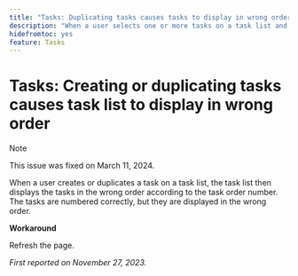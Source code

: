 ```yaml
---
title: "Tasks: Duplicating tasks causes tasks to display in wrong order"
description: "When a user selects one or more tasks on a task list and duplicates them, the task list then displays the tasks in the wrong order according to the task order number. The tasks are numbered correctly, but they are displayed in the wrong order. A workaround is available."
hidefromtoc: yes
feature: Tasks
---
```


# Tasks: Creating or duplicating tasks causes task list to display in wrong order

>[!NOTE]
>
>This issue was fixed on March 11, 2024.

When a user creates or duplicates a task on a task list, the task list then displays the tasks in the wrong order according to the task order number. The tasks are numbered correctly, but they are displayed in the wrong order.

**Workaround**

Refresh the page.

_First reported on November 27, 2023._

